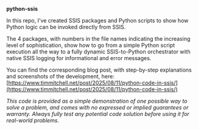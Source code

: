 **python-ssis**

In this repo, I've created SSIS packages and Python scripts to show how Python logic can be invoked directly from SSIS.

The 4 packages, with numbers in the file names indicating the increasing level of sophistication, show how to go from a simple
Python script execution all the way to a fully dynamic SSIS-to-Python orchestrator with native SSIS logging for informational
and error messages.

You can find the corresponding blog post, with step-by-step explanations and screenshots of the development, here:
[https://www.timmitchell.net/post/2025/08/11/python-code-in-ssis/](https://www.timmitchell.net/post/2025/08/11/python-code-in-ssis/)

_This code is provided as a simple demonstration of one possible way to solve a problem, and comes with no expressed or implied
guarantees or warranty. Always fully test any potential code solution before using it for real-world problems._
